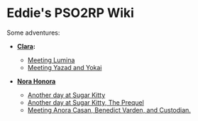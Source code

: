 # Eddie's PSO2RP Wiki

Some adventures:
- **[Clara](PSO2RP/Characters/Clara.md):**
	- [Meeting Lumina](PSO2RP/Adventures/Clara/Meeting%20Lumina.md)
	- [Meeting Yazad and Yokai](PSO2RP/Adventures/Clara/Meeting%20Yazad%20and%20Yokai.md)

- **[Nora Honora](PSO2RP/Characters/Nora%20Honora.md)**
	- [Another day at Sugar Kitty](PSO2RP/Adventures/Nora/Another%20day%20at%20Sugar%20Kitty.md)
	- [Another day at Sugar Kitty, The Prequel](PSO2RP/Adventures/Nora/Another%20day%20at%20Sugar%20Kitty,%20The%20Prequel.md)
	- [Meeting Anora Casan, Benedict Varden, and Custodian.](PSO2RP/Adventures/Nora/Meeting%20Anora%20Casan,%20Benedict%20Varden,%20and%20Custodian..md)